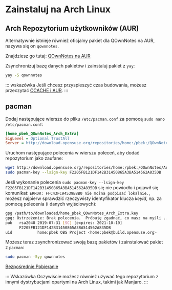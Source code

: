 # Zainstaluj na Arch Linux

## Arch Repozytorium użytkowników (AUR)

Alternatywnie istnieje również oficjalny pakiet dla QOwnNotes na AUR, nazywa się on `qownnotes`.

Znajdziesz go tutaj: [QOwnNotes na AUR](https://aur.archlinux.org/packages/qownnotes)

Zsynchronizuj bazę danych pakietów i zainstaluj pakiet z `yay`:

```bash
yay -S qownnotes
```

::: wskazówka Jeśli chcesz przyspieszyć czas budowania, możesz przeczytać [CCACHE i AUR](https://www.reddit.com/r/archlinux/comments/6vez44/a_small_tip_if_you_compile_from_aur/).
:::

## pacman

Dodaj następujące wiersze do pliku `/etc/pacman.conf` za pomocą `sudo nano /etc/pacman.conf`:

```ini
[home_pbek_QOwnNotes_Arch_Extra]
SigLevel = Optional TrustAll
Server = http://download.opensuse.org/repositories/home:/pbek:/QOwnNotes/Arch_Extra/$arch
```

Uruchom następujące polecenia w wierszu poleceń, aby dodać repozytorium jako zaufane:

```bash
wget http://download.opensuse.org/repositories/home:/pbek:/QOwnNotes/Arch_Extra/x86_64/home_pbek_QOwnNotes_Arch_Extra.key -O - | sudo pacman-key --add -
sudo pacman-key --lsign-key F2205FB121DF142B31450865A3BA514562A835DB
```

Jeśli wykonanie polecenia `sudo pacman-key --lsign-key F2205FB121DF142B31450865A3BA514562A835DB` się nie powiodło i pojawił się komunikat: `ERROR: FFC43FC94539B8B0 nie można podpisać lokalnie.`, możesz najpierw sprawdzić rzeczywisty identyfikator klucza *keyid*, np. za pomocą polecenia (i danych wyjściowych):

```bash
gpg /path/to/downloaded/home_pbek_QOwnNotes_Arch_Extra.key
gpg: Ostrzeżenie: Brak polecenia.  Próbuję zgadnąć, co masz na myśli ...
pub   rsa2048 2019-07-31 [SC] [expires: 2021-10-10]
      F2205FB121DF142B31450865A3BA514562A835DB
uid           home:pbek OBS Project <home:pbek@build.opensuse.org>
```

Możesz teraz zsynchronizować swoją bazę pakietów i zainstalować pakiet z `pacman`:

```bash
sudo pacman -Syy qownnotes
```

[Bezpośrednie Pobieranie](https://download.opensuse.org/repositories/home:/pbek:/QOwnNotes/Arch_Extra)

::: Wskazówka
Oczywiście możesz również używać tego repozytorium z innymi dystrybucjami opartymi na Arch Linux, takimi jak Manjaro.
:::
